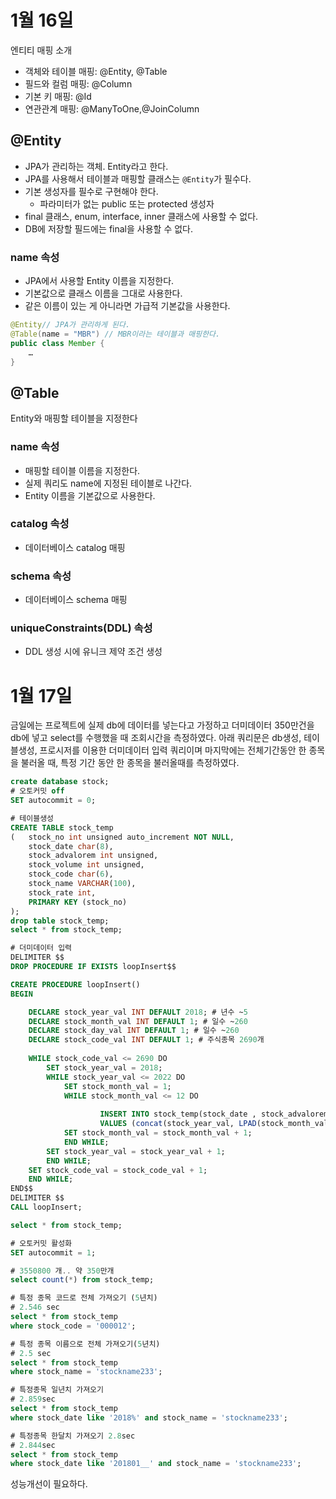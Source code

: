 # 1월 16일

엔티티 매핑 소개

- 객체와 테이블 매핑: @Entity, @Table
- 필드와 컬럼 매핑: @Column
- 기본 키 매핑: @Id
- 연관관계 매핑: @ManyToOne,@JoinColumn

## @Entity

- JPA가 관리하는 객체. Entity라고 한다.
- JPA를 사용해서 테이블과 매핑할 클래스는 `@Entity`가 필수다.
- 기본 생성자를 필수로 구현해야 한다.
    - 파라미터가 없는 public 또는 protected 생성자
- final 클래스, enum, interface, inner 클래스에 사용할 수 없다.
- DB에 저장할 필드에는 final을 사용할 수 없다.

### name 속성

- JPA에서 사용할 Entity 이름을 지정한다.
- 기본값으로 클래스 이름을 그대로 사용한다.
- 같은 이름이 있는 게 아니라면 가급적 기본값을 사용한다.

```java
@Entity// JPA가 관리하게 된다.
@Table(name = "MBR") // MBR이라는 테이블과 매핑한다.
public class Member {
	…
}
```

## @Table

Entity와 매핑할 테이블을 지정한다

### **name 속성**

- 매핑할 테이블 이름을 지정한다.
- 실제 쿼리도 name에 지정된 테이블로 나간다.
- Entity 이름을 기본값으로 사용한다.

### **catalog 속성**

- 데이터베이스 catalog 매핑

### **schema 속성**

- 데이터베이스 schema 매핑

### **uniqueConstraints(DDL) 속성**

- DDL 생성 시에 유니크 제약 조건 생성

# 1월 17일

금일에는 프로젝트에 실제 db에 데이터를 넣는다고 가정하고 더미데이터 350만건을 db에 넣고 select를 수행했을 때 조회시간을 측정하였다. 
아래 쿼리문은 db생성, 테이블생성, 프로시저를 이용한 더미데이터 입력 쿼리이며 마지막에는 전체기간동안 한 종목을 불러올 때, 특정 기간 동안 한 종목을 불러올때를 측정하였다. 
```sql
create database stock;
# 오토커밋 off
SET autocommit = 0;

# 테이블생성
CREATE TABLE stock_temp
(   stock_no int unsigned auto_increment NOT NULL,
    stock_date char(8),
    stock_advalorem int unsigned,
    stock_volume int unsigned,
    stock_code char(6),
    stock_name VARCHAR(100),
    stock_rate int,
    PRIMARY KEY (stock_no)
);
drop table stock_temp;
select * from stock_temp;

# 더미데이터 입력
DELIMITER $$
DROP PROCEDURE IF EXISTS loopInsert$$

CREATE PROCEDURE loopInsert()
BEGIN

    DECLARE stock_year_val INT DEFAULT 2018; # 년수 ~5
    DECLARE stock_month_val INT DEFAULT 1; # 일수 ~260
    DECLARE stock_day_val INT DEFAULT 1; # 일수 ~260
    DECLARE stock_code_val INT DEFAULT 1; # 주식종목 2690개
    
	WHILE stock_code_val <= 2690 DO
		SET stock_year_val = 2018;
		WHILE stock_year_val <= 2022 DO
			SET stock_month_val = 1;
            WHILE stock_month_val <= 12 DO
				
					INSERT INTO stock_temp(stock_date , stock_advalorem, stock_volume , stock_code, stock_name, stock_rate)
					VALUES (concat(stock_year_val, LPAD(stock_month_val,'2','0'),  '01'), 1234567, 777777, LPAD(stock_code_val,'6','0'), concat('stockname', stock_code_val), 100), (concat(stock_year_val, LPAD(stock_month_val,'2','0'),  '02'), 1234567, 777777, LPAD(stock_code_val,'6','0'), concat('stockname', stock_code_val), 100), (concat(stock_year_val, LPAD(stock_month_val,'2','0'),  '03'), 1234567, 777777, LPAD(stock_code_val,'6','0'), concat('stockname', stock_code_val), 100), (concat(stock_year_val, LPAD(stock_month_val,'2','0'),  '04'), 1234567, 777777, LPAD(stock_code_val,'6','0'), concat('stockname', stock_code_val), 100), (concat(stock_year_val, LPAD(stock_month_val,'2','0'),  '05'), 1234567, 777777, LPAD(stock_code_val,'6','0'), concat('stockname', stock_code_val), 100), (concat(stock_year_val, LPAD(stock_month_val,'2','0'),  '06'), 1234567, 777777, LPAD(stock_code_val,'6','0'), concat('stockname', stock_code_val), 100),(concat(stock_year_val, LPAD(stock_month_val,'2','0'),  '07'), 1234567, 777777, LPAD(stock_code_val,'6','0'), concat('stockname', stock_code_val), 100),(concat(stock_year_val, LPAD(stock_month_val,'2','0'),  '08'), 1234567, 777777, LPAD(stock_code_val,'6','0'), concat('stockname', stock_code_val), 100),(concat(stock_year_val, LPAD(stock_month_val,'2','0'),  '09'), 1234567, 777777, LPAD(stock_code_val,'6','0'), concat('stockname', stock_code_val), 100),(concat(stock_year_val, LPAD(stock_month_val,'2','0'),  '10'), 1234567, 777777, LPAD(stock_code_val,'6','0'), concat('stockname', stock_code_val), 100),(concat(stock_year_val, LPAD(stock_month_val,'2','0'),  '11'), 1234567, 777777, LPAD(stock_code_val,'6','0'), concat('stockname', stock_code_val), 100), (concat(stock_year_val, LPAD(stock_month_val,'2','0'),  '12'), 1234567, 777777, LPAD(stock_code_val,'6','0'), concat('stockname', stock_code_val), 100), (concat(stock_year_val, LPAD(stock_month_val,'2','0'),  '13'), 1234567, 777777, LPAD(stock_code_val,'6','0'), concat('stockname', stock_code_val), 100),(concat(stock_year_val, LPAD(stock_month_val,'2','0'),  '14'), 1234567, 777777, LPAD(stock_code_val,'6','0'), concat('stockname', stock_code_val), 100), (concat(stock_year_val, LPAD(stock_month_val,'2','0'),  '15'), 1234567, 777777, LPAD(stock_code_val,'6','0'), concat('stockname', stock_code_val), 100),(concat(stock_year_val, LPAD(stock_month_val,'2','0'),  '16'), 1234567, 777777, LPAD(stock_code_val,'6','0'), concat('stockname', stock_code_val), 100), (concat(stock_year_val, LPAD(stock_month_val,'2','0'),  '17'), 1234567, 777777, LPAD(stock_code_val,'6','0'), concat('stockname', stock_code_val), 100), (concat(stock_year_val, LPAD(stock_month_val,'2','0'),  '18'), 1234567, 777777, LPAD(stock_code_val,'6','0'), concat('stockname', stock_code_val), 100), (concat(stock_year_val, LPAD(stock_month_val,'2','0'),  '19'), 1234567, 777777, LPAD(stock_code_val,'6','0'), concat('stockname', stock_code_val), 100),(concat(stock_year_val, LPAD(stock_month_val,'2','0'),  '20'), 1234567, 777777, LPAD(stock_code_val,'6','0'), concat('stockname', stock_code_val), 100),(concat(stock_year_val, LPAD(stock_month_val,'2','0'),  '21'), 1234567, 777777, LPAD(stock_code_val,'6','0'), concat('stockname', stock_code_val), 100), (concat(stock_year_val, LPAD(stock_month_val,'2','0'),  '22'), 1234567, 777777, LPAD(stock_code_val,'6','0'), concat('stockname', stock_code_val), 100);
			SET stock_month_val = stock_month_val + 1;
			END WHILE;
		SET stock_year_val = stock_year_val + 1;
		END WHILE;
	SET stock_code_val = stock_code_val + 1;
    END WHILE;
END$$
DELIMITER $$
CALL loopInsert;

select * from stock_temp;

# 오토커밋 활성화
SET autocommit = 1;

# 3550800 개.. 약 350만개
select count(*) from stock_temp;

# 특정 종목 코드로 전체 가져오기 (5년치)
# 2.546 sec 
select * from stock_temp
where stock_code = '000012';

# 특정 종목 이름으로 전체 가져오기(5년치)
# 2.5 sec
select * from stock_temp
where stock_name = 'stockname233';

# 특정종목 일년치 가져오기 
# 2.859sec
select * from stock_temp
where stock_date like '2018%' and stock_name = 'stockname233';

# 특정종목 한달치 가져오기 2.8sec 
# 2.844sec
select * from stock_temp
where stock_date like '201801__' and stock_name = 'stockname233';
```

성능개선이 필요하다. 

